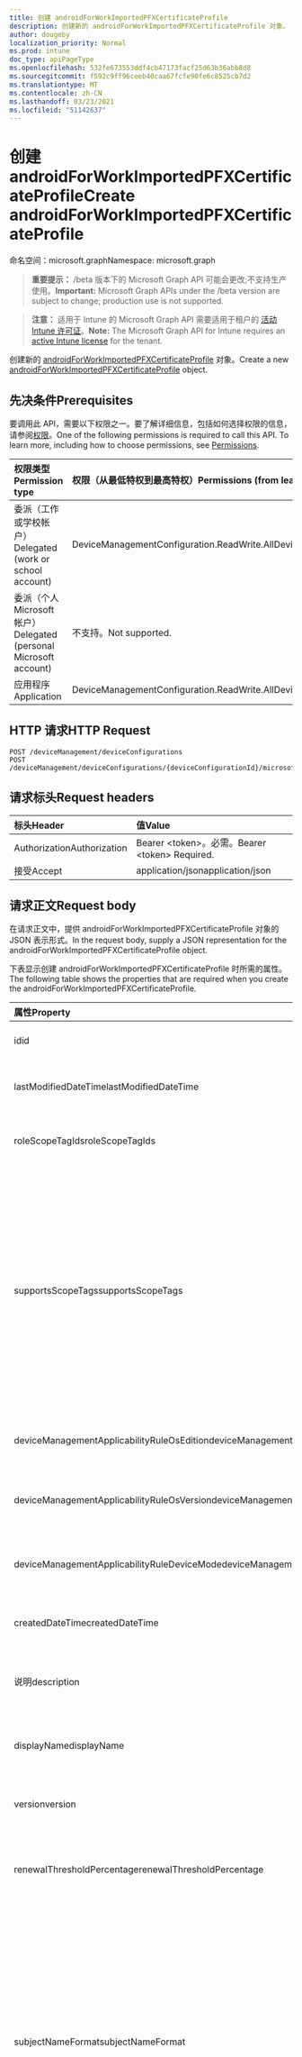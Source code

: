 ```yaml
---
title: 创建 androidForWorkImportedPFXCertificateProfile
description: 创建新的 androidForWorkImportedPFXCertificateProfile 对象。
author: dougeby
localization_priority: Normal
ms.prod: intune
doc_type: apiPageType
ms.openlocfilehash: 532fe673553ddf4cb47173facf25d63b36abb8d8
ms.sourcegitcommit: f592c9ff96ceeb40caa67fcfe90fe6c8525cb7d2
ms.translationtype: MT
ms.contentlocale: zh-CN
ms.lasthandoff: 03/23/2021
ms.locfileid: "51142637"
---
```

# <a name="create-androidforworkimportedpfxcertificateprofile"></a><span data-ttu-id="dc55b-103">创建 androidForWorkImportedPFXCertificateProfile</span><span class="sxs-lookup"><span data-stu-id="dc55b-103">Create androidForWorkImportedPFXCertificateProfile</span></span>

<span data-ttu-id="dc55b-104">命名空间：microsoft.graph</span><span class="sxs-lookup"><span data-stu-id="dc55b-104">Namespace: microsoft.graph</span></span>

> <span data-ttu-id="dc55b-105">**重要提示：** /beta 版本下的 Microsoft Graph API 可能会更改;不支持生产使用。</span><span class="sxs-lookup"><span data-stu-id="dc55b-105">**Important:** Microsoft Graph APIs under the /beta version are subject to change; production use is not supported.</span></span>

> <span data-ttu-id="dc55b-106">**注意：** 适用于 Intune 的 Microsoft Graph API 需要适用于租户的 [活动 Intune 许可证](https://go.microsoft.com/fwlink/?linkid=839381)。</span><span class="sxs-lookup"><span data-stu-id="dc55b-106">**Note:** The Microsoft Graph API for Intune requires an [active Intune license](https://go.microsoft.com/fwlink/?linkid=839381) for the tenant.</span></span>

<span data-ttu-id="dc55b-107">创建新的 [androidForWorkImportedPFXCertificateProfile](../resources/intune-deviceconfig-androidforworkimportedpfxcertificateprofile.md) 对象。</span><span class="sxs-lookup"><span data-stu-id="dc55b-107">Create a new [androidForWorkImportedPFXCertificateProfile](../resources/intune-deviceconfig-androidforworkimportedpfxcertificateprofile.md) object.</span></span>

## <a name="prerequisites"></a><span data-ttu-id="dc55b-108">先决条件</span><span class="sxs-lookup"><span data-stu-id="dc55b-108">Prerequisites</span></span>
<span data-ttu-id="dc55b-p101">要调用此 API，需要以下权限之一。要了解详细信息，包括如何选择权限的信息，请参阅[权限](/graph/permissions-reference)。</span><span class="sxs-lookup"><span data-stu-id="dc55b-p101">One of the following permissions is required to call this API. To learn more, including how to choose permissions, see [Permissions](/graph/permissions-reference).</span></span>

|<span data-ttu-id="dc55b-111">权限类型</span><span class="sxs-lookup"><span data-stu-id="dc55b-111">Permission type</span></span>|<span data-ttu-id="dc55b-112">权限（从最低特权到最高特权）</span><span class="sxs-lookup"><span data-stu-id="dc55b-112">Permissions (from least to most privileged)</span></span>|
|:---|:---|
|<span data-ttu-id="dc55b-113">委派（工作或学校帐户）</span><span class="sxs-lookup"><span data-stu-id="dc55b-113">Delegated (work or school account)</span></span>|<span data-ttu-id="dc55b-114">DeviceManagementConfiguration.ReadWrite.All</span><span class="sxs-lookup"><span data-stu-id="dc55b-114">DeviceManagementConfiguration.ReadWrite.All</span></span>|
|<span data-ttu-id="dc55b-115">委派（个人 Microsoft 帐户）</span><span class="sxs-lookup"><span data-stu-id="dc55b-115">Delegated (personal Microsoft account)</span></span>|<span data-ttu-id="dc55b-116">不支持。</span><span class="sxs-lookup"><span data-stu-id="dc55b-116">Not supported.</span></span>|
|<span data-ttu-id="dc55b-117">应用程序</span><span class="sxs-lookup"><span data-stu-id="dc55b-117">Application</span></span>|<span data-ttu-id="dc55b-118">DeviceManagementConfiguration.ReadWrite.All</span><span class="sxs-lookup"><span data-stu-id="dc55b-118">DeviceManagementConfiguration.ReadWrite.All</span></span>|

## <a name="http-request"></a><span data-ttu-id="dc55b-119">HTTP 请求</span><span class="sxs-lookup"><span data-stu-id="dc55b-119">HTTP Request</span></span>
<!-- {
  "blockType": "ignored"
}
-->
``` http
POST /deviceManagement/deviceConfigurations
POST /deviceManagement/deviceConfigurations/{deviceConfigurationId}/microsoft.graph.windowsDomainJoinConfiguration/networkAccessConfigurations
```

## <a name="request-headers"></a><span data-ttu-id="dc55b-120">请求标头</span><span class="sxs-lookup"><span data-stu-id="dc55b-120">Request headers</span></span>
|<span data-ttu-id="dc55b-121">标头</span><span class="sxs-lookup"><span data-stu-id="dc55b-121">Header</span></span>|<span data-ttu-id="dc55b-122">值</span><span class="sxs-lookup"><span data-stu-id="dc55b-122">Value</span></span>|
|:---|:---|
|<span data-ttu-id="dc55b-123">Authorization</span><span class="sxs-lookup"><span data-stu-id="dc55b-123">Authorization</span></span>|<span data-ttu-id="dc55b-124">Bearer &lt;token&gt;。必需。</span><span class="sxs-lookup"><span data-stu-id="dc55b-124">Bearer &lt;token&gt; Required.</span></span>|
|<span data-ttu-id="dc55b-125">接受</span><span class="sxs-lookup"><span data-stu-id="dc55b-125">Accept</span></span>|<span data-ttu-id="dc55b-126">application/json</span><span class="sxs-lookup"><span data-stu-id="dc55b-126">application/json</span></span>|

## <a name="request-body"></a><span data-ttu-id="dc55b-127">请求正文</span><span class="sxs-lookup"><span data-stu-id="dc55b-127">Request body</span></span>
<span data-ttu-id="dc55b-128">在请求正文中，提供 androidForWorkImportedPFXCertificateProfile 对象的 JSON 表示形式。</span><span class="sxs-lookup"><span data-stu-id="dc55b-128">In the request body, supply a JSON representation for the androidForWorkImportedPFXCertificateProfile object.</span></span>

<span data-ttu-id="dc55b-129">下表显示创建 androidForWorkImportedPFXCertificateProfile 时所需的属性。</span><span class="sxs-lookup"><span data-stu-id="dc55b-129">The following table shows the properties that are required when you create the androidForWorkImportedPFXCertificateProfile.</span></span>

|<span data-ttu-id="dc55b-130">属性</span><span class="sxs-lookup"><span data-stu-id="dc55b-130">Property</span></span>|<span data-ttu-id="dc55b-131">类型</span><span class="sxs-lookup"><span data-stu-id="dc55b-131">Type</span></span>|<span data-ttu-id="dc55b-132">说明</span><span class="sxs-lookup"><span data-stu-id="dc55b-132">Description</span></span>|
|:---|:---|:---|
|<span data-ttu-id="dc55b-133">id</span><span class="sxs-lookup"><span data-stu-id="dc55b-133">id</span></span>|<span data-ttu-id="dc55b-134">String</span><span class="sxs-lookup"><span data-stu-id="dc55b-134">String</span></span>|<span data-ttu-id="dc55b-135">实体的键。</span><span class="sxs-lookup"><span data-stu-id="dc55b-135">Key of the entity.</span></span> <span data-ttu-id="dc55b-136">继承自 [deviceConfiguration](../resources/intune-shared-deviceconfiguration.md)</span><span class="sxs-lookup"><span data-stu-id="dc55b-136">Inherited from [deviceConfiguration](../resources/intune-shared-deviceconfiguration.md)</span></span>|
|<span data-ttu-id="dc55b-137">lastModifiedDateTime</span><span class="sxs-lookup"><span data-stu-id="dc55b-137">lastModifiedDateTime</span></span>|<span data-ttu-id="dc55b-138">DateTimeOffset</span><span class="sxs-lookup"><span data-stu-id="dc55b-138">DateTimeOffset</span></span>|<span data-ttu-id="dc55b-139">上次修改对象的日期/时间。</span><span class="sxs-lookup"><span data-stu-id="dc55b-139">DateTime the object was last modified.</span></span> <span data-ttu-id="dc55b-140">继承自 [deviceConfiguration](../resources/intune-shared-deviceconfiguration.md)</span><span class="sxs-lookup"><span data-stu-id="dc55b-140">Inherited from [deviceConfiguration](../resources/intune-shared-deviceconfiguration.md)</span></span>|
|<span data-ttu-id="dc55b-141">roleScopeTagIds</span><span class="sxs-lookup"><span data-stu-id="dc55b-141">roleScopeTagIds</span></span>|<span data-ttu-id="dc55b-142">String collection</span><span class="sxs-lookup"><span data-stu-id="dc55b-142">String collection</span></span>|<span data-ttu-id="dc55b-143">此实体实例的范围标记列表。</span><span class="sxs-lookup"><span data-stu-id="dc55b-143">List of Scope Tags for this Entity instance.</span></span> <span data-ttu-id="dc55b-144">继承自 [deviceConfiguration](../resources/intune-shared-deviceconfiguration.md)</span><span class="sxs-lookup"><span data-stu-id="dc55b-144">Inherited from [deviceConfiguration](../resources/intune-shared-deviceconfiguration.md)</span></span>|
|<span data-ttu-id="dc55b-145">supportsScopeTags</span><span class="sxs-lookup"><span data-stu-id="dc55b-145">supportsScopeTags</span></span>|<span data-ttu-id="dc55b-146">Boolean</span><span class="sxs-lookup"><span data-stu-id="dc55b-146">Boolean</span></span>|<span data-ttu-id="dc55b-147">指示基础设备配置是否支持分配范围标记。</span><span class="sxs-lookup"><span data-stu-id="dc55b-147">Indicates whether or not the underlying Device Configuration supports the assignment of scope tags.</span></span> <span data-ttu-id="dc55b-148">当此值为 false 且实体对作用域用户不可见时，不允许分配给 ScopeTags 属性。</span><span class="sxs-lookup"><span data-stu-id="dc55b-148">Assigning to the ScopeTags property is not allowed when this value is false and entities will not be visible to scoped users.</span></span> <span data-ttu-id="dc55b-149">这适用于在 Silverlight 中创建的旧版策略，可通过在 Azure 门户中删除和重新创建策略来解决。</span><span class="sxs-lookup"><span data-stu-id="dc55b-149">This occurs for Legacy policies created in Silverlight and can be resolved by deleting and recreating the policy in the Azure Portal.</span></span> <span data-ttu-id="dc55b-150">此属性是只读的。</span><span class="sxs-lookup"><span data-stu-id="dc55b-150">This property is read-only.</span></span> <span data-ttu-id="dc55b-151">继承自 [deviceConfiguration](../resources/intune-shared-deviceconfiguration.md)</span><span class="sxs-lookup"><span data-stu-id="dc55b-151">Inherited from [deviceConfiguration](../resources/intune-shared-deviceconfiguration.md)</span></span>|
|<span data-ttu-id="dc55b-152">deviceManagementApplicabilityRuleOsEdition</span><span class="sxs-lookup"><span data-stu-id="dc55b-152">deviceManagementApplicabilityRuleOsEdition</span></span>|[<span data-ttu-id="dc55b-153">deviceManagementApplicabilityRuleOsEdition</span><span class="sxs-lookup"><span data-stu-id="dc55b-153">deviceManagementApplicabilityRuleOsEdition</span></span>](../resources/intune-deviceconfig-devicemanagementapplicabilityruleosedition.md)|<span data-ttu-id="dc55b-154">此策略的操作系统版本适用性。</span><span class="sxs-lookup"><span data-stu-id="dc55b-154">The OS edition applicability for this Policy.</span></span> <span data-ttu-id="dc55b-155">继承自 [deviceConfiguration](../resources/intune-shared-deviceconfiguration.md)</span><span class="sxs-lookup"><span data-stu-id="dc55b-155">Inherited from [deviceConfiguration](../resources/intune-shared-deviceconfiguration.md)</span></span>|
|<span data-ttu-id="dc55b-156">deviceManagementApplicabilityRuleOsVersion</span><span class="sxs-lookup"><span data-stu-id="dc55b-156">deviceManagementApplicabilityRuleOsVersion</span></span>|[<span data-ttu-id="dc55b-157">deviceManagementApplicabilityRuleOsVersion</span><span class="sxs-lookup"><span data-stu-id="dc55b-157">deviceManagementApplicabilityRuleOsVersion</span></span>](../resources/intune-deviceconfig-devicemanagementapplicabilityruleosversion.md)|<span data-ttu-id="dc55b-158">此策略的操作系统版本适用性规则。</span><span class="sxs-lookup"><span data-stu-id="dc55b-158">The OS version applicability rule for this Policy.</span></span> <span data-ttu-id="dc55b-159">继承自 [deviceConfiguration](../resources/intune-shared-deviceconfiguration.md)</span><span class="sxs-lookup"><span data-stu-id="dc55b-159">Inherited from [deviceConfiguration](../resources/intune-shared-deviceconfiguration.md)</span></span>|
|<span data-ttu-id="dc55b-160">deviceManagementApplicabilityRuleDeviceMode</span><span class="sxs-lookup"><span data-stu-id="dc55b-160">deviceManagementApplicabilityRuleDeviceMode</span></span>|[<span data-ttu-id="dc55b-161">deviceManagementApplicabilityRuleDeviceMode</span><span class="sxs-lookup"><span data-stu-id="dc55b-161">deviceManagementApplicabilityRuleDeviceMode</span></span>](../resources/intune-deviceconfig-devicemanagementapplicabilityruledevicemode.md)|<span data-ttu-id="dc55b-162">此策略的设备模式适用性规则。</span><span class="sxs-lookup"><span data-stu-id="dc55b-162">The device mode applicability rule for this Policy.</span></span> <span data-ttu-id="dc55b-163">继承自 [deviceConfiguration](../resources/intune-shared-deviceconfiguration.md)</span><span class="sxs-lookup"><span data-stu-id="dc55b-163">Inherited from [deviceConfiguration](../resources/intune-shared-deviceconfiguration.md)</span></span>|
|<span data-ttu-id="dc55b-164">createdDateTime</span><span class="sxs-lookup"><span data-stu-id="dc55b-164">createdDateTime</span></span>|<span data-ttu-id="dc55b-165">DateTimeOffset</span><span class="sxs-lookup"><span data-stu-id="dc55b-165">DateTimeOffset</span></span>|<span data-ttu-id="dc55b-166">创建对象的日期/时间。</span><span class="sxs-lookup"><span data-stu-id="dc55b-166">DateTime the object was created.</span></span> <span data-ttu-id="dc55b-167">继承自 [deviceConfiguration](../resources/intune-shared-deviceconfiguration.md)</span><span class="sxs-lookup"><span data-stu-id="dc55b-167">Inherited from [deviceConfiguration](../resources/intune-shared-deviceconfiguration.md)</span></span>|
|<span data-ttu-id="dc55b-168">说明</span><span class="sxs-lookup"><span data-stu-id="dc55b-168">description</span></span>|<span data-ttu-id="dc55b-169">String</span><span class="sxs-lookup"><span data-stu-id="dc55b-169">String</span></span>|<span data-ttu-id="dc55b-170">管理员提供的设备配置的说明。</span><span class="sxs-lookup"><span data-stu-id="dc55b-170">Admin provided description of the Device Configuration.</span></span> <span data-ttu-id="dc55b-171">继承自 [deviceConfiguration](../resources/intune-shared-deviceconfiguration.md)</span><span class="sxs-lookup"><span data-stu-id="dc55b-171">Inherited from [deviceConfiguration](../resources/intune-shared-deviceconfiguration.md)</span></span>|
|<span data-ttu-id="dc55b-172">displayName</span><span class="sxs-lookup"><span data-stu-id="dc55b-172">displayName</span></span>|<span data-ttu-id="dc55b-173">String</span><span class="sxs-lookup"><span data-stu-id="dc55b-173">String</span></span>|<span data-ttu-id="dc55b-174">管理员提供的设备配置的名称。</span><span class="sxs-lookup"><span data-stu-id="dc55b-174">Admin provided name of the device configuration.</span></span> <span data-ttu-id="dc55b-175">继承自 [deviceConfiguration](../resources/intune-shared-deviceconfiguration.md)</span><span class="sxs-lookup"><span data-stu-id="dc55b-175">Inherited from [deviceConfiguration](../resources/intune-shared-deviceconfiguration.md)</span></span>|
|<span data-ttu-id="dc55b-176">version</span><span class="sxs-lookup"><span data-stu-id="dc55b-176">version</span></span>|<span data-ttu-id="dc55b-177">Int32</span><span class="sxs-lookup"><span data-stu-id="dc55b-177">Int32</span></span>|<span data-ttu-id="dc55b-178">设备配置的版本。</span><span class="sxs-lookup"><span data-stu-id="dc55b-178">Version of the device configuration.</span></span> <span data-ttu-id="dc55b-179">继承自 [deviceConfiguration](../resources/intune-shared-deviceconfiguration.md)</span><span class="sxs-lookup"><span data-stu-id="dc55b-179">Inherited from [deviceConfiguration](../resources/intune-shared-deviceconfiguration.md)</span></span>|
|<span data-ttu-id="dc55b-180">renewalThresholdPercentage</span><span class="sxs-lookup"><span data-stu-id="dc55b-180">renewalThresholdPercentage</span></span>|<span data-ttu-id="dc55b-181">Int32</span><span class="sxs-lookup"><span data-stu-id="dc55b-181">Int32</span></span>|<span data-ttu-id="dc55b-182">证书续订阈值百分比。</span><span class="sxs-lookup"><span data-stu-id="dc55b-182">Certificate renewal threshold percentage.</span></span> <span data-ttu-id="dc55b-183">有效值 1 到 99 继承自 [androidCertificateProfileBase](../resources/intune-deviceconfig-androidcertificateprofilebase.md)</span><span class="sxs-lookup"><span data-stu-id="dc55b-183">Valid values 1 to 99 Inherited from [androidCertificateProfileBase](../resources/intune-deviceconfig-androidcertificateprofilebase.md)</span></span>|
|<span data-ttu-id="dc55b-184">subjectNameFormat</span><span class="sxs-lookup"><span data-stu-id="dc55b-184">subjectNameFormat</span></span>|[<span data-ttu-id="dc55b-185">subjectNameFormat</span><span class="sxs-lookup"><span data-stu-id="dc55b-185">subjectNameFormat</span></span>](../resources/intune-deviceconfig-subjectnameformat.md)|<span data-ttu-id="dc55b-186">证书主题名称格式。</span><span class="sxs-lookup"><span data-stu-id="dc55b-186">Certificate Subject Name Format.</span></span> <span data-ttu-id="dc55b-187">继承自 [androidCertificateProfileBase](../resources/intune-deviceconfig-androidcertificateprofilebase.md)。</span><span class="sxs-lookup"><span data-stu-id="dc55b-187">Inherited from [androidCertificateProfileBase](../resources/intune-deviceconfig-androidcertificateprofilebase.md).</span></span> <span data-ttu-id="dc55b-188">可取值为：`commonName`、`commonNameIncludingEmail`、`commonNameAsEmail`、`custom`、`commonNameAsIMEI`、`commonNameAsSerialNumber`、`commonNameAsAadDeviceId`、`commonNameAsIntuneDeviceId`、`commonNameAsDurableDeviceId`。</span><span class="sxs-lookup"><span data-stu-id="dc55b-188">Possible values are: `commonName`, `commonNameIncludingEmail`, `commonNameAsEmail`, `custom`, `commonNameAsIMEI`, `commonNameAsSerialNumber`, `commonNameAsAadDeviceId`, `commonNameAsIntuneDeviceId`, `commonNameAsDurableDeviceId`.</span></span>|
|<span data-ttu-id="dc55b-189">subjectAlternativeNameType</span><span class="sxs-lookup"><span data-stu-id="dc55b-189">subjectAlternativeNameType</span></span>|[<span data-ttu-id="dc55b-190">subjectAlternativeNameType</span><span class="sxs-lookup"><span data-stu-id="dc55b-190">subjectAlternativeNameType</span></span>](../resources/intune-shared-subjectalternativenametype.md)|<span data-ttu-id="dc55b-191">证书主题备用名称类型。</span><span class="sxs-lookup"><span data-stu-id="dc55b-191">Certificate Subject Alternative Name Type.</span></span> <span data-ttu-id="dc55b-192">继承自 [androidCertificateProfileBase](../resources/intune-deviceconfig-androidcertificateprofilebase.md)。</span><span class="sxs-lookup"><span data-stu-id="dc55b-192">Inherited from [androidCertificateProfileBase](../resources/intune-deviceconfig-androidcertificateprofilebase.md).</span></span> <span data-ttu-id="dc55b-193">可取值为：`none`、`emailAddress`、`userPrincipalName`、`customAzureADAttribute`、`domainNameService`、`universalResourceIdentifier`。</span><span class="sxs-lookup"><span data-stu-id="dc55b-193">Possible values are: `none`, `emailAddress`, `userPrincipalName`, `customAzureADAttribute`, `domainNameService`, `universalResourceIdentifier`.</span></span>|
|<span data-ttu-id="dc55b-194">certificateValidityPeriodValue</span><span class="sxs-lookup"><span data-stu-id="dc55b-194">certificateValidityPeriodValue</span></span>|<span data-ttu-id="dc55b-195">Int32</span><span class="sxs-lookup"><span data-stu-id="dc55b-195">Int32</span></span>|<span data-ttu-id="dc55b-196">证书有效期的值。</span><span class="sxs-lookup"><span data-stu-id="dc55b-196">Value for the Certificate Validity Period.</span></span> <span data-ttu-id="dc55b-197">继承自 [androidCertificateProfileBase](../resources/intune-deviceconfig-androidcertificateprofilebase.md)</span><span class="sxs-lookup"><span data-stu-id="dc55b-197">Inherited from [androidCertificateProfileBase](../resources/intune-deviceconfig-androidcertificateprofilebase.md)</span></span>|
|<span data-ttu-id="dc55b-198">certificateValidityPeriodScale</span><span class="sxs-lookup"><span data-stu-id="dc55b-198">certificateValidityPeriodScale</span></span>|[<span data-ttu-id="dc55b-199">certificateValidityPeriodScale</span><span class="sxs-lookup"><span data-stu-id="dc55b-199">certificateValidityPeriodScale</span></span>](../resources/intune-shared-certificatevalidityperiodscale.md)|<span data-ttu-id="dc55b-200">证书有效期的缩放。</span><span class="sxs-lookup"><span data-stu-id="dc55b-200">Scale for the Certificate Validity Period.</span></span> <span data-ttu-id="dc55b-201">继承自 [androidCertificateProfileBase](../resources/intune-deviceconfig-androidcertificateprofilebase.md)。</span><span class="sxs-lookup"><span data-stu-id="dc55b-201">Inherited from [androidCertificateProfileBase](../resources/intune-deviceconfig-androidcertificateprofilebase.md).</span></span> <span data-ttu-id="dc55b-202">可取值为：`days`、`months`、`years`。</span><span class="sxs-lookup"><span data-stu-id="dc55b-202">Possible values are: `days`, `months`, `years`.</span></span>|
|<span data-ttu-id="dc55b-203">extendedKeyUsages</span><span class="sxs-lookup"><span data-stu-id="dc55b-203">extendedKeyUsages</span></span>|<span data-ttu-id="dc55b-204">[extendedKeyUsage](../resources/intune-shared-extendedkeyusage.md) 集合</span><span class="sxs-lookup"><span data-stu-id="dc55b-204">[extendedKeyUsage](../resources/intune-shared-extendedkeyusage.md) collection</span></span>|<span data-ttu-id="dc55b-205">EKU (扩展密钥) 设置。</span><span class="sxs-lookup"><span data-stu-id="dc55b-205">Extended Key Usage (EKU) settings.</span></span> <span data-ttu-id="dc55b-206">该集合最多可包含 500 个元素。</span><span class="sxs-lookup"><span data-stu-id="dc55b-206">This collection can contain a maximum of 500 elements.</span></span> <span data-ttu-id="dc55b-207">继承自 [androidCertificateProfileBase](../resources/intune-deviceconfig-androidcertificateprofilebase.md)</span><span class="sxs-lookup"><span data-stu-id="dc55b-207">Inherited from [androidCertificateProfileBase](../resources/intune-deviceconfig-androidcertificateprofilebase.md)</span></span>|
|<span data-ttu-id="dc55b-208">intendedPurpose</span><span class="sxs-lookup"><span data-stu-id="dc55b-208">intendedPurpose</span></span>|[<span data-ttu-id="dc55b-209">intendedPurpose</span><span class="sxs-lookup"><span data-stu-id="dc55b-209">intendedPurpose</span></span>](../resources/intune-deviceconfig-intendedpurpose.md)|<span data-ttu-id="dc55b-210">证书配置文件的预定用途 - 可以是未分配、SmimeEncryption、SmimeSigning 等。可能的值是 `unassigned` `smimeEncryption` `smimeSigning` ：、、、、。 `vpn` `wifi`</span><span class="sxs-lookup"><span data-stu-id="dc55b-210">Intended Purpose of the Certificate Profile - which could be Unassigned, SmimeEncryption, SmimeSigning etc. Possible values are: `unassigned`, `smimeEncryption`, `smimeSigning`, `vpn`, `wifi`.</span></span>|



## <a name="response"></a><span data-ttu-id="dc55b-211">响应</span><span class="sxs-lookup"><span data-stu-id="dc55b-211">Response</span></span>
<span data-ttu-id="dc55b-212">如果成功，此方法在响应正文中返回 响应代码和 `201 Created` [androidForWorkImportedPFXCertificateProfile](../resources/intune-deviceconfig-androidforworkimportedpfxcertificateprofile.md) 对象。</span><span class="sxs-lookup"><span data-stu-id="dc55b-212">If successful, this method returns a `201 Created` response code and a [androidForWorkImportedPFXCertificateProfile](../resources/intune-deviceconfig-androidforworkimportedpfxcertificateprofile.md) object in the response body.</span></span>

## <a name="example"></a><span data-ttu-id="dc55b-213">示例</span><span class="sxs-lookup"><span data-stu-id="dc55b-213">Example</span></span>

### <a name="request"></a><span data-ttu-id="dc55b-214">请求</span><span class="sxs-lookup"><span data-stu-id="dc55b-214">Request</span></span>
<span data-ttu-id="dc55b-215">下面是一个请求示例。</span><span class="sxs-lookup"><span data-stu-id="dc55b-215">Here is an example of the request.</span></span>
``` http
POST https://graph.microsoft.com/beta/deviceManagement/deviceConfigurations
Content-type: application/json
Content-length: 1499

{
  "@odata.type": "#microsoft.graph.androidForWorkImportedPFXCertificateProfile",
  "roleScopeTagIds": [
    "Role Scope Tag Ids value"
  ],
  "supportsScopeTags": true,
  "deviceManagementApplicabilityRuleOsEdition": {
    "@odata.type": "microsoft.graph.deviceManagementApplicabilityRuleOsEdition",
    "osEditionTypes": [
      "windows10EnterpriseN"
    ],
    "name": "Name value",
    "ruleType": "exclude"
  },
  "deviceManagementApplicabilityRuleOsVersion": {
    "@odata.type": "microsoft.graph.deviceManagementApplicabilityRuleOsVersion",
    "minOSVersion": "Min OSVersion value",
    "maxOSVersion": "Max OSVersion value",
    "name": "Name value",
    "ruleType": "exclude"
  },
  "deviceManagementApplicabilityRuleDeviceMode": {
    "@odata.type": "microsoft.graph.deviceManagementApplicabilityRuleDeviceMode",
    "deviceMode": "sModeConfiguration",
    "name": "Name value",
    "ruleType": "exclude"
  },
  "description": "Description value",
  "displayName": "Display Name value",
  "version": 7,
  "renewalThresholdPercentage": 10,
  "subjectNameFormat": "commonNameIncludingEmail",
  "subjectAlternativeNameType": "emailAddress",
  "certificateValidityPeriodValue": 14,
  "certificateValidityPeriodScale": "months",
  "extendedKeyUsages": [
    {
      "@odata.type": "microsoft.graph.extendedKeyUsage",
      "name": "Name value",
      "objectIdentifier": "Object Identifier value"
    }
  ],
  "intendedPurpose": "smimeEncryption"
}
```

### <a name="response"></a><span data-ttu-id="dc55b-216">响应</span><span class="sxs-lookup"><span data-stu-id="dc55b-216">Response</span></span>
<span data-ttu-id="dc55b-p119">下面是一个响应示例。注意：为了简单起见，可能会将此处所示的响应对象截断。将从实际调用中返回所有属性。</span><span class="sxs-lookup"><span data-stu-id="dc55b-p119">Here is an example of the response. Note: The response object shown here may be truncated for brevity. All of the properties will be returned from an actual call.</span></span>
``` http
HTTP/1.1 201 Created
Content-Type: application/json
Content-Length: 1671

{
  "@odata.type": "#microsoft.graph.androidForWorkImportedPFXCertificateProfile",
  "id": "a0bfd7bc-d7bc-a0bf-bcd7-bfa0bcd7bfa0",
  "lastModifiedDateTime": "2017-01-01T00:00:35.1329464-08:00",
  "roleScopeTagIds": [
    "Role Scope Tag Ids value"
  ],
  "supportsScopeTags": true,
  "deviceManagementApplicabilityRuleOsEdition": {
    "@odata.type": "microsoft.graph.deviceManagementApplicabilityRuleOsEdition",
    "osEditionTypes": [
      "windows10EnterpriseN"
    ],
    "name": "Name value",
    "ruleType": "exclude"
  },
  "deviceManagementApplicabilityRuleOsVersion": {
    "@odata.type": "microsoft.graph.deviceManagementApplicabilityRuleOsVersion",
    "minOSVersion": "Min OSVersion value",
    "maxOSVersion": "Max OSVersion value",
    "name": "Name value",
    "ruleType": "exclude"
  },
  "deviceManagementApplicabilityRuleDeviceMode": {
    "@odata.type": "microsoft.graph.deviceManagementApplicabilityRuleDeviceMode",
    "deviceMode": "sModeConfiguration",
    "name": "Name value",
    "ruleType": "exclude"
  },
  "createdDateTime": "2017-01-01T00:02:43.5775965-08:00",
  "description": "Description value",
  "displayName": "Display Name value",
  "version": 7,
  "renewalThresholdPercentage": 10,
  "subjectNameFormat": "commonNameIncludingEmail",
  "subjectAlternativeNameType": "emailAddress",
  "certificateValidityPeriodValue": 14,
  "certificateValidityPeriodScale": "months",
  "extendedKeyUsages": [
    {
      "@odata.type": "microsoft.graph.extendedKeyUsage",
      "name": "Name value",
      "objectIdentifier": "Object Identifier value"
    }
  ],
  "intendedPurpose": "smimeEncryption"
}
```





